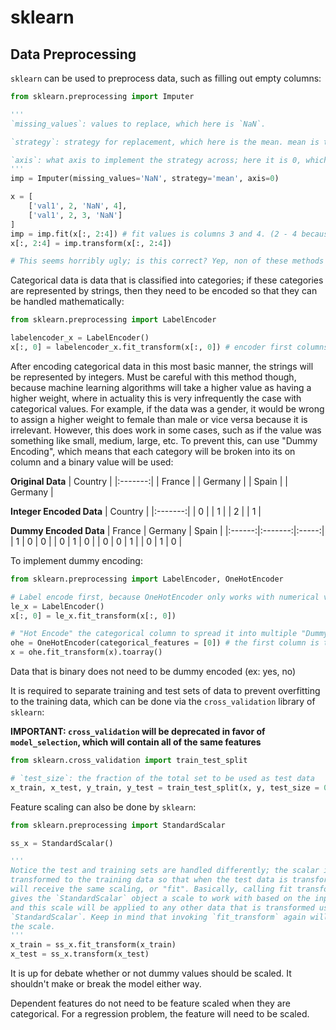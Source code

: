 # sklearn

## Data Preprocessing

`sklearn` can be used to preprocess data, such as filling out empty columns:

```py
from sklearn.preprocessing import Imputer

'''
`missing_values`: values to replace, which here is `NaN`.

`strategy`: strategy for replacement, which here is the mean. mean is the default; adding here for clarity. Other options are median and most_frequent (mode).

`axis`: what axis to implement the strategy across; here it is 0, which represents the column. 1 would be the rows, which is typically not sensible.
'''
imp = Imputer(missing_values='NaN', strategy='mean', axis=0)

x = [
    ['val1', 2, 'NaN', 4],
    ['val1', 2, 3, 'NaN']
]
imp = imp.fit(x[:, 2:4]) # fit values is columns 3 and 4. (2 - 4 because the upper bound is excluded, and indexing starts at 0)
x[:, 2:4] = imp.transform(x[:, 2:4])

# This seems horribly ugly; is this correct? Yep, non of these methods mutate in-place
```

Categorical data is data that is classified into categories; if these categories are represented by strings, then they need to be encoded so that they can be handled mathematically:

```py
from sklearn.preprocessing import LabelEncoder

labelencoder_x = LabelEncoder()
x[:, 0] = labelencoder_x.fit_transform(x[:, 0]) # encoder first columns, all rows of matrix x
```

After encoding categorical data in this most basic manner, the strings will be represented by integers. Must be careful with this method though, because machine learning algorithms will take a higher value as having a higher weight, where in actuality this is very infrequently the case with categorical values. For example, if the data was a gender, it would be wrong to assign a higher weight to female than male or vice versa because it is irrelevant. However, this does work in some cases, such as if the value was something like small, medium, large, etc. To prevent this, can use "Dummy Encoding", which means that each category will be broken into its on column and a binary value will be used:

**Original Data**
| Country |
|:-------:|
| France  |
| Germany |
|  Spain  |
| Germany |

**Integer Encoded Data**
| Country |
|:-------:|
|    0    |
|    1    |
|    2    |
|    1    |

**Dummy Encoded Data**
| France | Germany | Spain |
|:------:|:-------:|:-----:|
|   1    |    0    |   0   |
|   0    |    1    |   0   |
|   0    |    0    |   1   |
|   0    |    1    |   0   |

To implement dummy encoding:

```py
from sklearn.preprocessing import LabelEncoder, OneHotEncoder

# Label encode first, because OneHotEncoder only works with numerical values
le_x = LabelEncoder()
x[:, 0] = le_x.fit_transform(x[:, 0])

# "Hot Encode" the categorical column to spread it into multiple "Dummy Encoded" columns
ohe = OneHotEncoder(categorical_features = [0]) # the first column is the categorical feature
x = ohe.fit_transform(x).toarray()
```

Data that is binary does not need to be dummy encoded (ex: yes, no)

It is required to separate training and test sets of data to prevent overfitting to the training data, which can be done via the `cross_validation` library of `sklearn`:

**IMPORTANT: `cross_validation` will be deprecated in favor of `model_selection`, which will contain all of the same features**

```py
from sklearn.cross_validation import train_test_split

# `test_size`: the fraction of the total set to be used as test data
x_train, x_test, y_train, y_test = train_test_split(x, y, test_size = 0.2)
```

Feature scaling can also be done by `sklearn`:

```py
from sklearn.preprocessing import StandardScalar

ss_x = StandardScalar()

'''
Notice the test and training sets are handled differently; the scalar is fit
transformed to the training data so that when the test data is transformed, it
will receive the same scaling, or "fit". Basically, calling fit transform
gives the `StandardScalar` object a scale to work with based on the input data,
and this scale will be applied to any other data that is transformed using the
`StandardScalar`. Keep in mind that invoking `fit_transform` again will reset
the scale.
'''
x_train = ss_x.fit_transform(x_train)
x_test = ss_x.transform(x_test)
```

It is up for debate whether or not dummy values should be scaled. It shouldn't make or break the model either way.

Dependent features do not need to be feature scaled when they are categorical. For a regression problem, the feature will need to be scaled.
